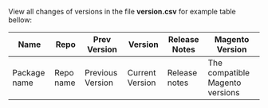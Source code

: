 View all changes of versions in the file **version.csv** for example table bellow:

| Name	| Repo | Prev Version |	Version |	Release Notes |	Magento Version
|-------|------|--------------|---------|---------------|----------------
|Package name|Repo name|Previous Version|Current Version|Release notes|The compatible Magento versions
